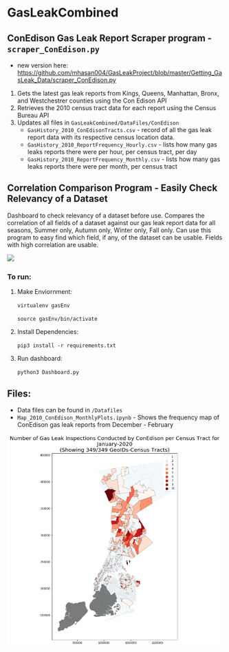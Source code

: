 # GasLeakCombined

## ConEdison Gas Leak Report Scraper program - `scraper_ConEdison.py` 
 * new version here: https://github.com/mhasan004/GasLeakProject/blob/master/Getting_GasLeak_Data/scraper_ConEdison.py
 1) Gets the latest gas leak reports from Kings, Queens, Manhattan, Bronx, and Westchestrer counties using the Con Edison API
 2) Retrieves the 2010 census tract data for each report using the Census Bureau API 
 3) Updates all files in `GasLeakCombined/DataFiles/ConEdison`
     * `GasHistory_2010_ConEdisonTracts.csv` - record of all the gas leak report data with its respective census location data. 
     * `GasHistory_2010_ReportFrequency_Hourly.csv`  - lists how many gas leaks reports there were per hour, per census tract, per day 
     * `GasHistory_2010_ReportFrequency_Monthly.csv` - lists how many gas leaks reports there were per month, per census tract

## Correlation Comparison Program - Easily Check Relevancy of a Dataset
Dashboard to check relevancy of a dataset before use. Compares the correlation of all fields of a dataset against our gas leak report data for all seasons, Summer only, Autumn only, Winter only, Fall only. Can use this program to easy find which field, if any, of the dataset can be usable. Fields with high correlation are usable. 

<img src=PicGifs/dashboard_demo_faster.gif width="800">

### To run:
1) Make Enviornment: 

    `virtualenv gasEnv`

    `source gasEnv/bin/activate`

2) Install Dependencies: 
    
    `pip3 install -r requirements.txt`

3) Run dashboard: 
    
    `python3 Dashboard.py`


## Files:
* Data files can be found in `/Datafiles`
* `Map_2010_ConEdison_MonthlyPlots.ipynb` - Shows the frequency map of ConEdison gas leak reports from December - February
<img src=PicGifs/MapPic_Conedison_Jan2020.PNG width="500">

